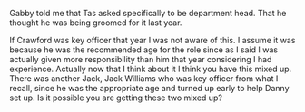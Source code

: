 Gabby told me that Tas asked specifically to be department head. That he thought he was being groomed for it last year.

If Crawford was key officer that year I was not aware of this. I assume it was because he was the recommended age for the role since as I said I was actually given more responsibility than him that year considering I had experience. Actually now that I think about it I think you have this mixed up. There was another Jack, Jack Williams who was key officer from what I recall, since he was the appropriate age and turned up early to help Danny set up. Is it possible you are getting these two mixed up?